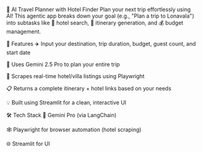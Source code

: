 🧠 AI Travel Planner with Hotel Finder
Plan your next trip effortlessly using AI!
This agentic app breaks down your goal (e.g., "Plan a trip to Lonavala") into subtasks like 🏨 hotel search, 📅 itinerary generation, and 💰 budget management.

🚀 Features
✈️ Input your destination, trip duration, budget, guest count, and start date

🤖 Uses Gemini 2.5 Pro to plan your entire trip

🔎 Scrapes real-time hotel/villa listings using Playwright

📋 Returns a complete itinerary + hotel links based on your needs

💡 Built using Streamlit for a clean, interactive UI

🛠️ Tech Stack
🧠 Gemini Pro (via LangChain)

🕸️ Playwright for browser automation (hotel scraping)

🌐 Streamlit for UI

